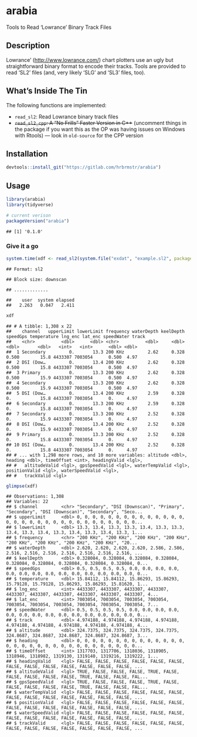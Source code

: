 
# arabia

Tools to Read ‘Lowrance’ Binary Track Files

## Description

Lowrance’ (<http://www.lowrance.com/>) chart plotters use an ugly but
straightforward binary format to encode their tracks. Tools are provided
to read ‘SL2’ files (and, very likely ‘SLG’ and ‘SL3’ files, too).

## What’s Inside The Tin

The following functions are implemented:

  - `read_sl2`: Read Lowrance binary track files
  - <strike>`read_sl2_cpp`: A “No Frills” Faster Version in C++</strike>
    (uncomment things in the package if you want this as the OP was
    having issues on Windows with Rtools) &mdash; look in `old-source` 
    for the CPP version

## Installation

``` r
devtools::install_git("https://gitlab.com/hrbrmstr/arabia")
```

## Usage

``` r
library(arabia)
library(tidyverse)

# current verison
packageVersion("arabia")
```

    ## [1] '0.1.0'

### Give it a go

``` r
system.time(xdf <- read_sl2(system.file("exdat", "example.sl2", package="arabia")))
```

    ## Format: sl2

    ## Block size: downscan

    ## .............

    ##    user  system elapsed 
    ##   2.263   0.047   2.411

``` r
xdf
```

    ## # A tibble: 1,308 x 22
    ##    channel   upperLimit lowerLimit frequency waterDepth keelDepth speedGps temperature lng_enc lat_enc speedWater track
    ##    <chr>          <dbl>      <dbl> <chr>          <dbl>     <dbl>    <dbl>       <dbl>   <int>   <int>      <dbl> <dbl>
    ##  1 Secondary         0.       13.3 200 KHz         2.62     0.328    0.500        15.8 4433307 7003054      0.500  4.97
    ##  2 DSI (Dow…         0.       13.4 200 KHz         2.62     0.328    0.500        15.8 4433307 7003054      0.500  4.97
    ##  3 Primary           0.       13.3 200 KHz         2.62     0.328    0.500        15.9 4433307 7003054      0.500  4.97
    ##  4 Secondary         0.       13.3 200 KHz         2.62     0.328    0.500        15.9 4433307 7003054      0.500  4.97
    ##  5 DSI (Dow…         0.       13.4 200 KHz         2.59     0.328    0.           15.8 4433307 7003054      0.     4.97
    ##  6 Secondary         0.       13.3 200 KHz         2.59     0.328    0.           15.8 4433307 7003054      0.     4.97
    ##  7 Secondary         0.       13.3 200 KHz         2.52     0.328    0.           15.9 4433307 7003054      0.     4.97
    ##  8 DSI (Dow…         0.       13.4 200 KHz         2.52     0.328    0.           15.9 4433307 7003054      0.     4.97
    ##  9 Primary           0.       13.3 200 KHz         2.52     0.328    0.           15.8 4433307 7003054      0.     4.97
    ## 10 DSI (Dow…         0.       13.4 200 KHz         2.52     0.328    0.           15.8 4433307 7003054      0.     4.97
    ## # ... with 1,298 more rows, and 10 more variables: altitude <dbl>, heading <dbl>, timeOffset <int>, headingValid <lgl>,
    ## #   altitudeValid <lgl>, gpsSpeedValid <lgl>, waterTempValid <lgl>, positionValid <lgl>, waterSpeedValid <lgl>,
    ## #   trackValid <lgl>

``` r
glimpse(xdf)
```

    ## Observations: 1,308
    ## Variables: 22
    ## $ channel         <chr> "Secondary", "DSI (Downscan)", "Primary", "Secondary", "DSI (Downscan)", "Secondary", "Seco...
    ## $ upperLimit      <dbl> 0, 0, 0, 0, 0, 0, 0, 0, 0, 0, 0, 0, 0, 0, 0, 0, 0, 0, 0, 0, 0, 0, 0, 0, 0, 0, 0, 0, 0, 0, 0...
    ## $ lowerLimit      <dbl> 13.3, 13.4, 13.3, 13.3, 13.4, 13.3, 13.3, 13.4, 13.3, 13.4, 13.3, 13.4, 13.3, 13.4, 13.3, 1...
    ## $ frequency       <chr> "200 KHz", "200 KHz", "200 KHz", "200 KHz", "200 KHz", "200 KHz", "200 KHz", "200 KHz", "20...
    ## $ waterDepth      <dbl> 2.620, 2.620, 2.620, 2.620, 2.586, 2.586, 2.516, 2.516, 2.516, 2.516, 2.516, 2.516, 2.516, ...
    ## $ keelDepth       <dbl> 0.328084, 0.328084, 0.328084, 0.328084, 0.328084, 0.328084, 0.328084, 0.328084, 0.328084, 0...
    ## $ speedGps        <dbl> 0.5, 0.5, 0.5, 0.5, 0.0, 0.0, 0.0, 0.0, 0.0, 0.0, 0.0, 0.0, 0.0, 0.0, 0.0, 0.0, 0.0, 0.0, 0...
    ## $ temperature     <dbl> 15.84112, 15.84112, 15.86293, 15.86293, 15.79128, 15.79128, 15.86293, 15.86293, 15.81620, 1...
    ## $ lng_enc         <int> 4433307, 4433307, 4433307, 4433307, 4433307, 4433307, 4433307, 4433307, 4433307, 4433307, 4...
    ## $ lat_enc         <int> 7003054, 7003054, 7003054, 7003054, 7003054, 7003054, 7003054, 7003054, 7003054, 7003054, 7...
    ## $ speedWater      <dbl> 0.5, 0.5, 0.5, 0.5, 0.0, 0.0, 0.0, 0.0, 0.0, 0.0, 0.0, 0.0, 0.0, 0.0, 0.0, 0.0, 0.0, 0.0, 0...
    ## $ track           <dbl> 4.974188, 4.974188, 4.974188, 4.974188, 4.974188, 4.974188, 4.974188, 4.974188, 4.974188, 4...
    ## $ altitude        <dbl> 324.7375, 324.7375, 324.7375, 324.7375, 324.8687, 324.8687, 324.8687, 324.8687, 324.8687, 3...
    ## $ heading         <dbl> 0, 0, 0, 0, 0, 0, 0, 0, 0, 0, 0, 0, 0, 0, 0, 0, 0, 0, 0, 0, 0, 0, 0, 0, 0, 0, 0, 0, 0, 0, 0...
    ## $ timeOffset      <int> 1317703, 1317706, 1318036, 1318905, 1318946, 1318982, 1319130, 1319140, 1319216, 1319222, 1...
    ## $ headingValid    <lgl> FALSE, FALSE, FALSE, FALSE, FALSE, FALSE, FALSE, FALSE, FALSE, FALSE, FALSE, FALSE, FALSE, ...
    ## $ altitudeValid   <lgl> TRUE, FALSE, FALSE, FALSE, TRUE, FALSE, FALSE, FALSE, FALSE, FALSE, TRUE, FALSE, FALSE, FAL...
    ## $ gpsSpeedValid   <lgl> TRUE, FALSE, FALSE, FALSE, TRUE, FALSE, FALSE, FALSE, FALSE, FALSE, TRUE, FALSE, FALSE, FAL...
    ## $ waterTempValid  <lgl> FALSE, FALSE, FALSE, FALSE, FALSE, FALSE, FALSE, FALSE, FALSE, FALSE, FALSE, FALSE, FALSE, ...
    ## $ positionValid   <lgl> FALSE, FALSE, FALSE, FALSE, FALSE, FALSE, FALSE, FALSE, FALSE, FALSE, FALSE, FALSE, FALSE, ...
    ## $ waterSpeedValid <lgl> FALSE, FALSE, FALSE, FALSE, FALSE, FALSE, FALSE, FALSE, FALSE, FALSE, FALSE, FALSE, FALSE, ...
    ## $ trackValid      <lgl> FALSE, FALSE, FALSE, FALSE, FALSE, FALSE, FALSE, FALSE, FALSE, FALSE, FALSE, FALSE, FALSE, ...
